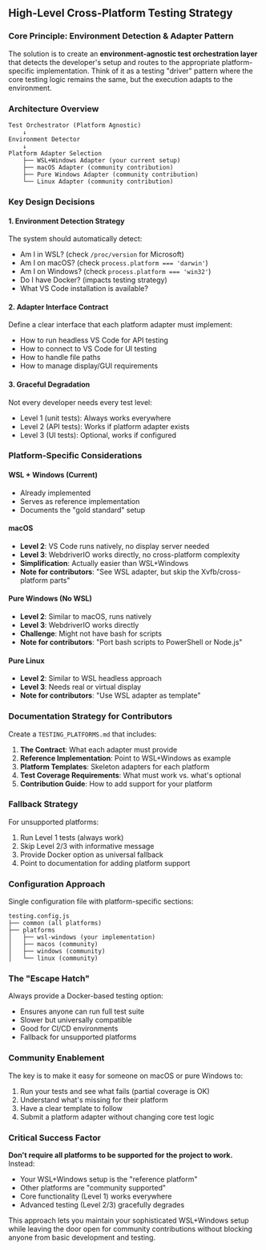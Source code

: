 ## High-Level Cross-Platform Testing Strategy

### Core Principle: Environment Detection & Adapter Pattern

The solution is to create an **environment-agnostic test orchestration layer** that detects the developer's setup and routes to the appropriate platform-specific implementation. Think of it as a testing "driver" pattern where the core testing logic remains the same, but the execution adapts to the environment.

### Architecture Overview

```
Test Orchestrator (Platform Agnostic)
    ↓
Environment Detector
    ↓
Platform Adapter Selection
    ├── WSL+Windows Adapter (your current setup)
    ├── macOS Adapter (community contribution)
    ├── Pure Windows Adapter (community contribution)
    └── Linux Adapter (community contribution)
```

### Key Design Decisions

#### 1. **Environment Detection Strategy**
The system should automatically detect:
- Am I in WSL? (check `/proc/version` for Microsoft)
- Am I on macOS? (check `process.platform === 'darwin'`)
- Am I on Windows? (check `process.platform === 'win32'`)
- Do I have Docker? (impacts testing strategy)
- What VS Code installation is available?

#### 2. **Adapter Interface Contract**
Define a clear interface that each platform adapter must implement:
- How to run headless VS Code for API testing
- How to connect to VS Code for UI testing
- How to handle file paths
- How to manage display/GUI requirements

#### 3. **Graceful Degradation**
Not every developer needs every test level:
- Level 1 (unit tests): Always works everywhere
- Level 2 (API tests): Works if platform adapter exists
- Level 3 (UI tests): Optional, works if configured

### Platform-Specific Considerations

#### WSL + Windows (Current)
- Already implemented
- Serves as reference implementation
- Documents the "gold standard" setup

#### macOS
- **Level 2**: VS Code runs natively, no display server needed
- **Level 3**: WebdriverIO works directly, no cross-platform complexity
- **Simplification**: Actually easier than WSL+Windows
- **Note for contributors**: "See WSL adapter, but skip the Xvfb/cross-platform parts"

#### Pure Windows (No WSL)
- **Level 2**: Similar to macOS, runs natively
- **Level 3**: WebdriverIO works directly
- **Challenge**: Might not have bash for scripts
- **Note for contributors**: "Port bash scripts to PowerShell or Node.js"

#### Pure Linux
- **Level 2**: Similar to WSL headless approach
- **Level 3**: Needs real or virtual display
- **Note for contributors**: "Use WSL adapter as template"

### Documentation Strategy for Contributors

Create a `TESTING_PLATFORMS.md` that includes:

1. **The Contract**: What each adapter must provide
2. **Reference Implementation**: Point to WSL+Windows as example
3. **Platform Templates**: Skeleton adapters for each platform
4. **Test Coverage Requirements**: What must work vs. what's optional
5. **Contribution Guide**: How to add support for your platform

### Fallback Strategy

For unsupported platforms:
1. Run Level 1 tests (always work)
2. Skip Level 2/3 with informative message
3. Provide Docker option as universal fallback
4. Point to documentation for adding platform support

### Configuration Approach

Single configuration file with platform-specific sections:
```
testing.config.js
├── common (all platforms)
├── platforms
│   ├── wsl-windows (your implementation)
│   ├── macos (community)
│   ├── windows (community)
│   └── linux (community)
```

### The "Escape Hatch"

Always provide a Docker-based testing option:
- Ensures anyone can run full test suite
- Slower but universally compatible
- Good for CI/CD environments
- Fallback for unsupported platforms

### Community Enablement

The key is to make it easy for someone on macOS or pure Windows to:
1. Run your tests and see what fails (partial coverage is OK)
2. Understand what's missing for their platform
3. Have a clear template to follow
4. Submit a platform adapter without changing core test logic

### Critical Success Factor

**Don't require all platforms to be supported for the project to work.** Instead:
- Your WSL+Windows setup is the "reference platform"
- Other platforms are "community supported"
- Core functionality (Level 1) works everywhere
- Advanced testing (Level 2/3) gracefully degrades

This approach lets you maintain your sophisticated WSL+Windows setup while leaving the door open for community contributions without blocking anyone from basic development and testing.